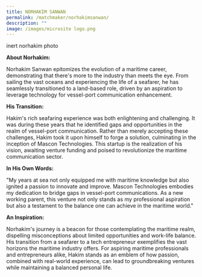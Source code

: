 ```yaml
---
title: NORHAKIM SANWAN
permalink: /matchmaker/norhakimsanwan/
description: ""
image: /images/microsite logo.png
---
```

inert norhakim photo

**About Norhakim:**

Norhakim Sanwan epitomizes the evolution of a maritime career, demonstrating that there's more to the industry than meets the eye. From sailing the vast oceans and experiencing the life of a seafarer, he has seamlessly transitioned to a land-based role, driven by an aspiration to leverage technology for vessel-port communication enhancement.

**His Transition:**

Hakim's rich seafaring experience was both enlightening and challenging. It was during these years that he identified gaps and opportunities in the realm of vessel-port communication. Rather than merely accepting these challenges, Hakim took it upon himself to forge a solution, culminating in the inception of Mascon Technologies. This startup is the realization of his vision, awaiting venture funding and poised to revolutionize the maritime communication sector.

**In His Own Words:**

"My years at sea not only equipped me with maritime knowledge but also ignited a passion to innovate and improve. Mascon Technologies embodies my dedication to bridge gaps in vessel-port communications. As a new working parent, this venture not only stands as my professional aspiration but also a testament to the balance one can achieve in the maritime world."

**An Inspiration:**

Norhakim's journey is a beacon for those contemplating the maritime realm, dispelling misconceptions about limited opportunities and work-life balance. His transition from a seafarer to a tech entrepreneur exemplifies the vast horizons the maritime industry offers. For aspiring maritime professionals and entrepreneurs alike, Hakim stands as an emblem of how passion, combined with real-world experience, can lead to groundbreaking ventures while maintaining a balanced personal life.